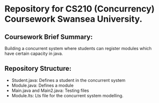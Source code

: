 # Repository for CS210 (Concurrency) Coursework Swansea University.

## Coursework Brief Summary:
Building a concurrent system where students can register modules which have certain capacity in java.

## Repository Structure:
* Student.java: Defines a student in the concurrent system
* Module.java: Defines a module
* Main.java and Main2.java: Testing files
* Module.lts: Lts file for the concurrent system modelling.
